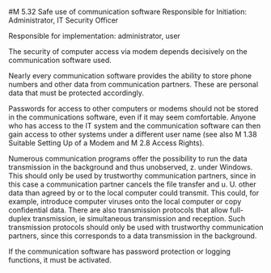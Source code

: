 #M 5.32 Safe use of communication software
Responsible for Initiation: Administrator, IT Security Officer

Responsible for implementation: administrator, user

The security of computer access via modem depends decisively on the communication software used.

Nearly every communication software provides the ability to store phone numbers and other data from communication partners. These are personal data that must be protected accordingly.

Passwords for access to other computers or modems should not be stored in the communications software, even if it may seem comfortable. Anyone who has access to the IT system and the communication software can then gain access to other systems under a different user name (see also M 1.38 Suitable Setting Up of a Modem and M 2.8 Access Rights).

Numerous communication programs offer the possibility to run the data transmission in the background and thus unobserved, z. under Windows. This should only be used by trustworthy communication partners, since in this case a communication partner cancels the file transfer and u. U. other data than agreed by or to the local computer could transmit. This could, for example, introduce computer viruses onto the local computer or copy confidential data. There are also transmission protocols that allow full-duplex transmission, ie simultaneous transmission and reception. Such transmission protocols should only be used with trustworthy communication partners, since this corresponds to a data transmission in the background.

If the communication software has password protection or logging functions, it must be activated.



